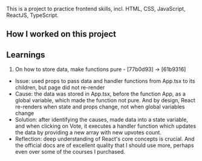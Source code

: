This is a project to practice frontend skills, incl. HTML, CSS, JavaScript, ReactJS, TypeScript.

## How I worked on this project

## Learnings

1. On how to store data, make functions pure - [77b0d93] -> [61b9316]

- Issue: used props to pass data and handler functions from App.tsx to its children, but page did not re-render
- Cause: the data was stored in App.tsx, before the function App, as a global variable, which made the function not pure. And by design, React re-renders when state and props change, not when global variables change
- Solution: after identifying the causes, made data into a state variable, and when clicking on Vote, it executes a handler function which updates the data by providing a new array with new upvotes count.
- Reflection: deep understanding of React's core concepts is crucial. And the official docs are of excellent quality that I should use more, perhaps even over some of the courses I purchased.
